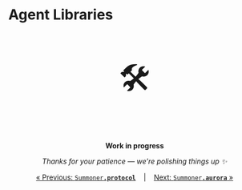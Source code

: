 # Agent Libraries

<p align="center" style="font-size: 64px;">🛠️</p>
<p align="center">
  <strong>Work in progress</strong>
</p>
<p align="center">
  <em>Thanks for your patience — we're polishing things up ✨</em>
</p>


<p align="center">
  <a href="../sdk_doc/proto.md">&laquo; Previous: <code style="background: transparent;">Summoner<b>.protocol</b></code></a> &nbsp;&nbsp;&nbsp;|&nbsp;&nbsp;&nbsp; <a href="aurora.md">Next: <code style="background: transparent;">Summoner<b>.aurora</b></code> &raquo;</a>
</p>

